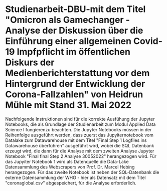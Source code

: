 # Studienarbeit-DBU-mit dem Titel "Omicron als Gamechanger - Analyse der Diskussion über die Einführung einer allgemeinen Covid-19 Impfpflicht im öffentlichen Diskurs der Medienberichterstattung vor dem Hintergrund der Entwicklung der Corona-Fallzahlen" von Heidrun Mühle mit Stand 31. Mai 2022 
Nachfolgende Instruktionen sind für die korrekte Ausfühung der Jupyter Notebooks, die als Grundlage der Studienarbeit zum Modul Applied Data Science I fungierenzu beachten. 
Die Jupyter Notebooks müssen in der Reihenfolge ausgeführt werden, dass zuerst das Jupyiternotebook vom Datalake zum Datawarehouse mit dem Titel "Final Step 1 Logfiles ins Datawarehouse überführen" ausgeführt wird, wobei die SQL Datenbank erzeugt wird, die dann für die Analyse mit dem zweiten Analyse Jupyter Notebook "Final final Step 2 Analyse 30052022" herangezogen wird. 
Für das Jupyiter Notebook 1 wird als Datenquelle die Data-Lake Datensammlung des Webscrapers von  Prof. Dr. Marcel Hebing herangezogen. Für das zweite Notebook ist neben der SQL-Datenbank die externe Datensammlung der WHO - hier als Datensatz mit dem Titel "coronaglobal.csv" abgespeichert, für die Analyse erforderlich.   

